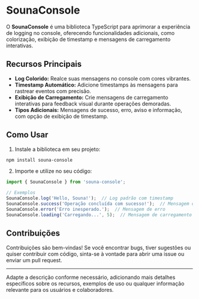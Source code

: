 # SounaConsole

O **SounaConsole** é uma biblioteca TypeScript para aprimorar a experiência de logging no console, oferecendo funcionalidades adicionais, como colorização, exibição de timestamp e mensagens de carregamento interativas.

## Recursos Principais

- **Log Colorido:** Realce suas mensagens no console com cores vibrantes.
- **Timestamp Automático:** Adicione timestamps às mensagens para rastrear eventos com precisão.
- **Exibição de Carregamento:** Crie mensagens de carregamento interativas para feedback visual durante operações demoradas.
- **Tipos Adicionais:** Mensagens de sucesso, erro, aviso e informação, com opção de exibição de timestamp.

## Como Usar

1. Instale a biblioteca em seu projeto:

```bash
npm install souna-console
```

2. Importe e utilize no seu código:

```typescript
import { SounaConsole } from 'souna-console';

// Exemplos
SounaConsole.log('Hello, Souna!');  // Log padrão com timestamp
SounaConsole.success('Operação concluída com sucesso!');  // Mensagem de sucesso
SounaConsole.error('Erro inesperado.');  // Mensagem de erro
SounaConsole.loading('Carregando...', 5);  // Mensagem de carregamento por 5 segundos
```

## Contribuições

Contribuições são bem-vindas! Se você encontrar bugs, tiver sugestões ou quiser contribuir com código, sinta-se à vontade para abrir uma issue ou enviar um pull request.

---

Adapte a descrição conforme necessário, adicionando mais detalhes específicos sobre os recursos, exemplos de uso ou qualquer informação relevante para os usuários e colaboradores.
